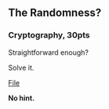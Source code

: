 ## The Randomness?

### Cryptography, 30pts

Straightforward enough?

Solve it.

[File](https://cdn.rawgit.com/mdhack/ctf/master/the_randomness_4392)



**No hint.**

